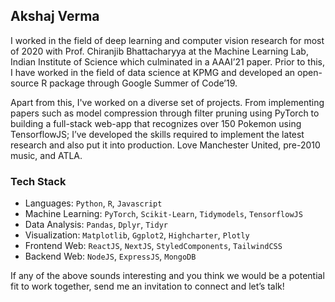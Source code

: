## Akshaj Verma

I worked in the field of deep learning and computer vision research for most of 2020 with Prof. Chiranjib Bhattacharyya at the Machine Learning Lab, Indian Institute of Science which culminated in a AAAI’21 paper. Prior to this, I have worked in the field of data science at KPMG and developed an open-source R package through Google Summer of Code’19.

Apart from this, I've worked on a diverse set of projects. From implementing papers such as model compression through filter pruning using PyTorch to building a full-stack web-app that recognizes over 150 Pokemon using TensorflowJS; I’ve developed the skills required to implement the latest research and also put it into production. Love Manchester United, pre-2010 music, and ATLA.

### Tech Stack
- Languages: `Python`, `R`, `Javascript`
- Machine Learning: `PyTorch`, `Scikit-Learn`, `Tidymodels`, `TensorflowJS`
- Data Analysis: `Pandas`, `Dplyr`, `Tidyr`
- Visualization: `Matplotlib`, `Ggplot2`, `Highcharter`, `Plotly`
- Frontend Web: `ReactJS`, `NextJS`, `StyledComponents`, `TailwindCSS`
- Backend Web: `NodeJS`, `ExpressJS`, `MongoDB`

 
If any of the above sounds interesting and you think we would be a potential fit to work together, send me an invitation to connect and let’s talk!
